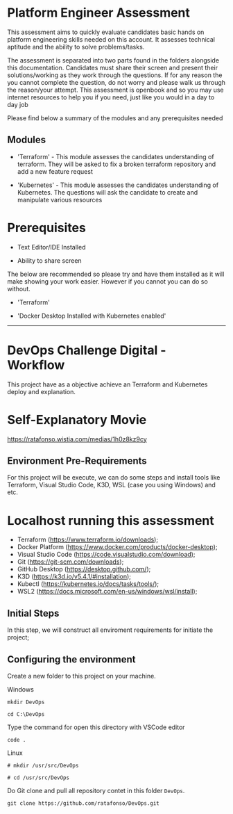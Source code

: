 # Platform Engineer Assessment
This assessment aims to quickly evaluate candidates basic hands on platform engineering skills needed on this account. It assesses technical aptitude and the ability to solve problems/tasks.

The assessment is separated into two parts found in the folders alongside this documentation. Candidates must share their screen and present their solutions/working as they work through the questions. If for any reason the you cannot complete the question, do not worry and please walk us through the reason/your attempt. This assessment is openbook and so you may use internet resources to help you if you need, just like you would in a day to day job

Please find below a summary of the modules and any prerequisites needed

## Modules

* 'Terraform' - This module assesses the candidates understanding of terraform. They will be asked to fix a broken terraform repository and add a new feature request

* 'Kubernetes' - This module assesses the candidates understanding of Kubernetes. The questions will ask the candidate to create and manipulate various resources

# Prerequisites

*  Text Editor/IDE Installed

*  Ability to share screen

The below are recommended so please try and have them installed as it will make showing your work easier. However if you cannot you can do so without.

* 'Terraform'
 
* 'Docker Desktop Installed with Kubernetes enabled'

--------------------------------------------------------------------------------------------------------------------

# DevOps Challenge Digital - Workflow

This project have as a objective achieve an Terraform and Kubernetes deploy and explanation.

# Self-Explanatory Movie

<https://ratafonso.wistia.com/medias/1h0z8kz9cy>

## Environment Pre-Requirements

For this project will be execute, we can do some steps and install tools like Terraform, Visual Studio Code, K3D, WSL (case you using Windows) and etc.

# Localhost running this assessment

- Terraform (<https://www.terraform.io/downloads>);
- Docker Platform (<https://www.docker.com/products/docker-desktop>);
- Visual Studio Code (<https://code.visualstudio.com/download>);
- Git (<https://git-scm.com/downloads>);
- GitHub Desktop (<https://desktop.github.com/>);
- K3D (<https://k3d.io/v5.4.1/#installation>);
- Kubectl (<https://kubernetes.io/docs/tasks/tools/>);
- WSL2 (<https://docs.microsoft.com/en-us/windows/wsl/install>);

## Initial Steps

In this step, we will construct all enviroment requirements for initiate the project;

## Configuring the environment

Create a new folder to this project on your machine.

Windows

```mkdir DevOps```

```cd C:\DevOps```

Type the command for open this directory with VSCode editor

```code .```

Linux

```# mkdir /usr/src/DevOps```

```# cd /usr/src/DevOps```

Do Git clone and pull all repository contet in this folder ```DevOps```.

```git clone https://github.com/ratafonso/DevOps.git```